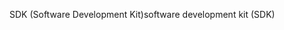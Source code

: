 <span data-ttu-id="20008-101">SDK (Software Development Kit)</span><span class="sxs-lookup"><span data-stu-id="20008-101">software development kit (SDK)</span></span>